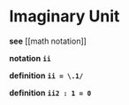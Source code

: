 # Imaginary Unit

**see** [[math notation]]

**notation** **`ii`**

**definition** **`ii = \.1/`**

**definition** **`ii2 : 1 = 0`**
